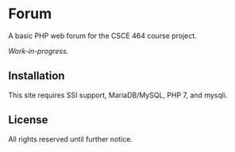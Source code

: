 # Forum

A basic PHP web forum for the CSCE 464 course project.

*Work-in-progress.*

## Installation

This site requires SSI support, MariaDB/MySQL, PHP 7, and mysqli.

## License

All rights reserved until further notice.

